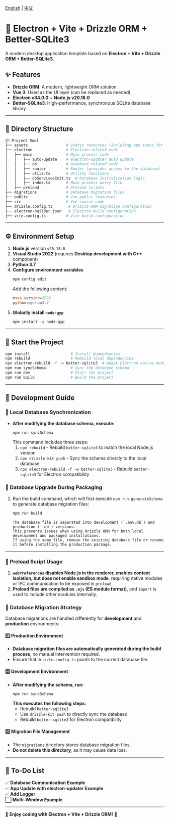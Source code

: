 [ English](README.md) | [ 中文](README.zh.md)
# 🚀 Electron + Vite + Drizzle ORM + Better-SQLite3

A modern desktop application template based on **Electron + Vite + Drizzle ORM + Better-SQLite3**.

## ✨ Features
- **Drizzle ORM**: A modern, lightweight ORM solution
- **Vue 3**: Used as the UI layer (can be replaced as needed)
- **Electron v34.0.0** + **Node.js v20.18.0**
- **Better-SQLite3**: High-performance, synchronous SQLite database library

---

## 📂 Directory Structure

```bash
📦 Project Root
├── assets                 # Static resources (including app icons for packaging)
├── electron               # Electron-related code
│   ├── main               # Main process code
│   │   ├── auto-update    # electron-updater auto update
│   │   ├── db             # Database-related code
│   │   ├── router         # Routes (provides access to the database)
│   │   ├── utils.ts       # Utility functions
│   │   ├── dbServicesInit.ts  # Database initialization logic
│   │   ├── index.ts       # Main process entry file
│   ├── preload            # Preload scripts
├── migrations             # Database migration files
├── public                 # Vue public resources
├── src                    # Vue source code
├── drizzle.config.ts       # Drizzle ORM migration configuration
├── electron-builder.json   # Electron build configuration
├── vite.config.ts         # Vite build configuration
```

---

## ⚙️ Environment Setup

1. **Node.js** version `v20.18.0`
2. **Visual Studio 2022** (requires **Desktop development with C++** component)
3. **Python 3.7**
4. **Configure environment variables**
   ```sh
   npm config edit
   ```
   Add the following content:
   ```ini
   msvs_version=2022
   python=python3.7
   ```
5. **Globally install `node-gyp`**
   ```sh
   npm install -g node-gyp
   ```

---

## 🚀 Start the Project

```sh
npm install                  # Install dependencies
npm rebuild                  # Rebuild local dependencies
npx electron-rebuild -f -w better-sqlite3  # Adapt Electron native modules (optional: specify module name, e.g., better-sqlite3)
npm run syncSchema           # Sync the database schema
npm run dev                  # Start the project
npm run build                # Build the project
```

---

## 🔨 Development Guide

### **📌 Local Database Synchronization**
- **After modifying the database schema, execute:**
  ```sh
  npm run syncSchema
  ```
  This command includes three steps:
  1. `npm rebuild` - Rebuild `better-sqlite3` to match the local Node.js version
  2. `npx drizzle-kit push` - Sync the schema directly to the local database
  3. `npx electron-rebuild -f -w better-sqlite3` - Rebuild `better-sqlite3` for Electron compatibility

### **📌 Database Upgrade During Packaging**

1. Run the build command, which will first execute `npm run generateSchema` to generate database migration files:
   ```sh
   npm run build
   ```

   ```
   The database file is separated into development (`.env.db`) and production (`.db`) versions.
   This prevents issues when using Drizzle ORM for both local development and packaged installations.
   If using the same file, remove the existing database file or rename it before installing the production package.
   ```

---

### **📌 Preload Script Usage**
1. **`webPreferences` disables Node.js in the renderer, enables context isolation, but does not enable sandbox mode**, requiring native modules or IPC communication to be exposed in `preload`.
2. **Preload files are compiled as `.mjs` (ES module format)**, and `import` is used to include other modules internally.

### **📌 Database Migration Strategy**
Database migrations are handled differently for **development** and **production** environments:

#### **1️⃣ Production Environment**
- **Database migration files are automatically generated during the build process**, no manual intervention required.
- Ensure that `drizzle.config.ts` points to the correct database file.

#### **2️⃣ Development Environment**
- **After modifying the schema, run:**
  ```sh
  npm run syncSchema
  ```
  **This executes the following steps:**
  - Rebuild `better-sqlite3`
  - Use `drizzle-kit push` to directly sync the database
  - Rebuild `better-sqlite3` for Electron compatibility

#### **3️⃣ Migration File Management**
- The `migrations` directory stores database migration files.
- **Do not delete this directory**, as it may cause data loss.

---

## 📌 To-Do List
✅ **Database Communication Example**  
✅ **App Update with electron-updater Example**  
✅ **Add Logger**  
⬜ **Multi-Window Example**  

---

🎉 **Enjoy coding with Electron + Vite + Drizzle ORM!** 🚀

